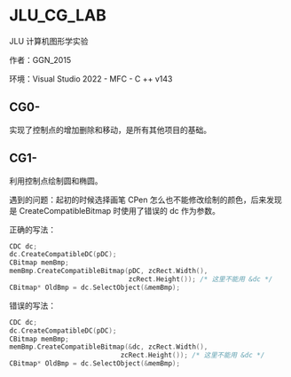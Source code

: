 

# JLU_CG_LAB

 JLU 计算机图形学实验

作者：GGN\_2015

环境：Visual Studio 2022 - MFC - C ++ v143

## CG0-

实现了控制点的增加删除和移动，是所有其他项目的基础。



## CG1-

利用控制点绘制圆和椭圆。

遇到的问题：起初的时候选择画笔 CPen 怎么也不能修改绘制的颜色，后来发现是 CreateCompatibleBitmap 时使用了错误的 dc 作为参数。

正确的写法：

```cpp
CDC dc;
dc.CreateCompatibleDC(pDC);
CBitmap memBmp;
memBmp.CreateCompatibleBitmap(pDC, zcRect.Width(),
                              zcRect.Height()); /* 这里不能用 &dc */
CBitmap* OldBmp = dc.SelectObject(&memBmp);
```

错误的写法：

```cpp
CDC dc;
dc.CreateCompatibleDC(pDC);
CBitmap memBmp;
memBmp.CreateCompatibleBitmap(&dc, zcRect.Width(),
							zcRect.Height()); /* 这里不能用 &dc */
CBitmap* OldBmp = dc.SelectObject(&memBmp);
```

